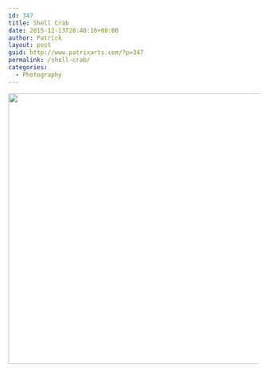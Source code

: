 ```yaml
---
id: 347
title: Shell Crab
date: 2015-12-13T20:48:16+00:00
author: Patrick
layout: post
guid: http://www.patrixarts.com/?p=347
permalink: /shell-crab/
categories:
  - Photography
---
```

<div id='gallery-28' class='gallery galleryid-347 gallery-columns-1 gallery-size-full'>
  <dl class='gallery-item'>
    <dt class='gallery-icon landscape'>
      <a href='http://www.patrixarts.com/wp-content/uploads/2015/12/ShellCrab.jpg'><img width="800" height="545" src="http://www.patrixarts.com/wp-content/uploads/2015/12/ShellCrab.jpg" class="attachment-full size-full" alt="" srcset="http://www.patrixarts.com/wp-content/uploads/2015/12/ShellCrab.jpg 800w, http://www.patrixarts.com/wp-content/uploads/2015/12/ShellCrab-300x204.jpg 300w, http://www.patrixarts.com/wp-content/uploads/2015/12/ShellCrab-768x523.jpg 768w" sizes="(max-width: 800px) 100vw, 800px" /></a>
    </dt>
  </dl>
  
  <br style="clear: both" />
</div>